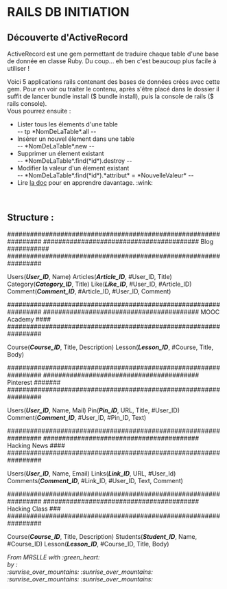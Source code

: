 <h1>RAILS DB INITIATION</h1>
<h2>Découverte d'ActiveRecord</h2>
<p>ActiveRecord est une gem permettant de traduire chaque table d'une base de donnée en classe Ruby. Du coup... eh ben c'est beaucoup plus facile à utiliser !</p>
<p>Voici 5 applications rails contenant des bases de données crées avec cette gem. Pour en voir ou traiter le contenu, après s'être placé dans le dossier il suffit de lancer bundle install ($ bundle install), puis la console de rails ($ rails console).<br />
Vous pourrez ensuite :
<ul><li>Lister tous les élements d'une table<br /> -- tp *NomDeLaTable*.all --</li>
<li>Insérer un nouvel élement dans une table<br /> -- *NomDeLaTable*.new --</li><li>Supprimer un élement existant<br /> -- *NomDeLaTable*.find(*id*).destroy --</li>
<li>Modifier la valeur d'un élement existant<br /> -- *NomDeLaTable*.find(*id*).*attribut* = *NouvelleValeur* --</li>
<li>Lire <a href='https://guides.rubyonrails.org/active_record_querying.html'>la doc</a> pour en apprendre davantage. :wink: </li></ul></p>
<br/>
<h2>Structure : </h2>
<p>
#################################################################
#########################################    Blog    ###########
#################################################################

Users(***User_ID***, Name)
Articles(***Article_ID***, #User_ID, Title)
Category(***Category_ID***, Title)
Like(***Like_ID***, #User_ID, #Article_ID)
Comment(***Comment_ID***, #Article_ID, #User_ID, Comment)


#################################################################
#########################################    MOOC Academy    ####
#################################################################

Course(***Course_ID***, Title, Description)
Lesson(***Lesson_ID***, #Course, Title, Body)


#################################################################
#########################################    Pinterest    #######
#################################################################

Users(***User_ID***, Name, Mail)
Pin(***Pin_ID***, URL, Title, #User_ID)
Comment(***Comment_ID***, #User_ID, #Pin_ID, Text)


#################################################################
#########################################    Hacking News    ####
#################################################################

Users(***User_ID***, Name, Email)
Links(***Link_ID***, URL, #User_Id)
Comments(***Comment_ID***, #Link_ID, #User_ID, Text, Comment)


#################################################################
#########################################    Hacking Class    ###
#################################################################

Course(***Course_ID***, Title, Description)
Students(***Student_ID***, Name, #Course_ID)
Lesson(***Lesson_ID***, #Course_ID, Title, Body)
</p>
<p><em>From MRSLLE with :green_heart: <br />
by :<br />
:sunrise_over_mountains:  :sunrise_over_mountains:<br />
:sunrise_over_mountains:  :sunrise_over_mountains: </em></p>
